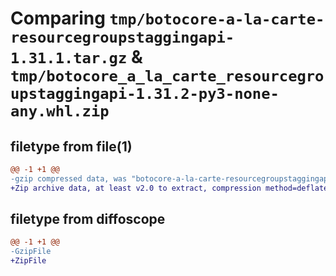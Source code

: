 # Comparing `tmp/botocore-a-la-carte-resourcegroupstaggingapi-1.31.1.tar.gz` & `tmp/botocore_a_la_carte_resourcegroupstaggingapi-1.31.2-py3-none-any.whl.zip`

## filetype from file(1)

```diff
@@ -1 +1 @@
-gzip compressed data, was "botocore-a-la-carte-resourcegroupstaggingapi-1.31.1.tar", last modified: Sat Jul  8 01:42:40 2023, max compression
+Zip archive data, at least v2.0 to extract, compression method=deflate
```

## filetype from diffoscope

```diff
@@ -1 +1 @@
-GzipFile
+ZipFile
```

